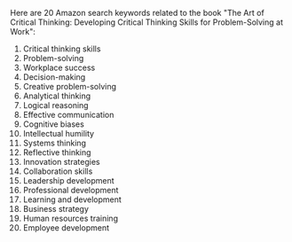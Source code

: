 Here are 20 Amazon search keywords related to the book "The Art of Critical Thinking: Developing Critical Thinking Skills for Problem-Solving at Work":

1. Critical thinking skills
2. Problem-solving
3. Workplace success
4. Decision-making
5. Creative problem-solving
6. Analytical thinking
7. Logical reasoning
8. Effective communication
9. Cognitive biases
10. Intellectual humility
11. Systems thinking
12. Reflective thinking
13. Innovation strategies
14. Collaboration skills
15. Leadership development
16. Professional development
17. Learning and development
18. Business strategy
19. Human resources training
20. Employee development


